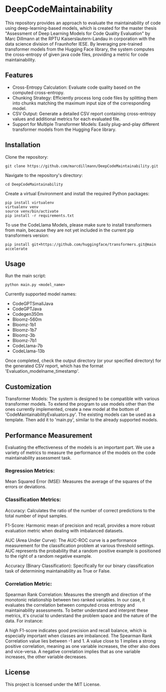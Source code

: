 # DeepCodeMaintainability
This repository provides an approach to evaluate the maintainability of code using deep-learning-based models, which is created for the master thesis "Assessment of Deep Learning Models for Code Quality Evaluation" by Marc Dillmann at the RPTU Kaiserslautern-Landau in corporation with the data science division of Fraunhofer IESE. By leveraging pre-trained transformer models from the Hugging Face library, the system computes the cross-entropy of given java code files, providing a metric for code maintainability.


## Features
- Cross-Entropy Calculation: Evaluate code quality based on the computed cross-entropy.
- Chunking Strategy: Efficiently process long code files by splitting them into chunks matching the maximum input size of the corresponding model.
- CSV Output: Generate a detailed CSV report containing cross-entropy values and additional metrics for each evaluated file.
- Support for Multiple Transformer Models: Easily plug-and-play different transformer models from the Hugging Face library.

## Installation
Clone the repository:
```
git clone https://github.com/marcdillmann/DeepCodeMaintainability.git
```
Navigate to the repository's directory:
```
cd DeepCodeMaintainability
```
Create a virtual Environment and install the required Python packages:
```
pip install virtualenv
virtualenv venv
source venv/bin/activate
pip install -r requirements.txt
```

To use the CodeLlama Models, please make sure to install transformers from main, because they are not yet included in the current pip transformers version:
```
pip install git+https://github.com/huggingface/transformers.git@main accelerate
```

## Usage

Run the main script:
```
python main.py <model_name>
```
Currently supported model names:
- CodeGPTSmallJava
- CodeGPTJava
- Codegen350m
- Bloomz-560m
- Bloomz-1b1
- Bloomz-1b7
- Bloomz-3b
- Bloomz-7b1
- CodeLlama-7b
- CodeLlama-13b

Once completed, check the output directory (or your specified directory) for the generated CSV report, which has the format 'Evaluation_modelname_timestamp'.

## Customization
Transformer Models: The system is designed to be compatible with various transformer models.
To extend the program to use models other than the ones currently implemented, create a new model at the bottom of 'CodeMaintainabilityEvaluators.py'.
The existing models can be used as a template. Then add it to 'main.py', similar to the already supported models.

## Performance Measurement
Evaluating the effectiveness of the models is an important part. We use a variety of metrics to measure the performance of the models on the code maintainability assessment task.

### Regression Metrics:
Mean Squared Error (MSE): Measures the average of the squares of the errors or deviations.

### Classification Metrics:
Accuracy: Calculates the ratio of the number of correct predictions to the total number of input samples.

F1-Score: Harmonic mean of precision and recall, provides a more robust evaluation metric when dealing with imbalanced datasets.

AUC (Area Under Curve): The AUC-ROC curve is a performance measurement for the classification problem at various threshold settings. AUC represents the probability that a random positive example is positioned to the right of a random negative example.

Accuracy (Binary Classification): Specifically for our binary classification task of determining maintainability as True or False.

### Correlation Metric:
Spearman Rank Correlation: Measures the strength and direction of the monotonic relationship between two ranked variables. In our case, it evaluates the correlation between computed cross entropy and maintainability assessments.
To better understand and interpret these metrics, it's crucial to understand the problem space and the nature of the data. For instance:

A high F1-score indicates good precision and recall balance, which is especially important when classes are imbalanced.
The Spearman Rank Correlation value lies between -1 and 1. A value close to 1 implies a strong positive correlation, meaning as one variable increases, the other also does and vice-versa. A negative correlation implies that as one variable increases, the other variable decreases. 

## License
This project is licensed under the MIT License.
